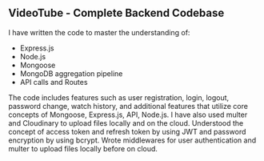 ## VideoTube - Complete Backend Codebase

I have written the code to master the understanding of:
- Express.js
- Node.js
- Mongoose
- MongoDB aggregation pipeline
- API calls and Routes

The code includes features such as user registration, login, logout, password change, watch history, and additional features that utilize core concepts of Mongoose, Express.js, API, Node.js. I have also used multer and Cloudinary to upload files locally and on the cloud.
Understood the concept of access token and refresh token by using JWT and password encryption by using bcrypt.
Wrote middlewares for user authentication and multer to upload files locally before on cloud. 

 
 
